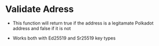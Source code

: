# Validate Adress

- This function will return true if the address is a legitamate Polkadot address and false if it is not

- Works both with Ed25519 and Sr25519 key types
